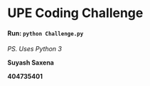 # UPE Coding Challenge

#### Run: `python Challenge.py`

_PS. Uses Python 3_

**Suyash Saxena**

**404735401**
